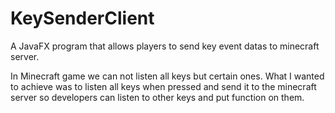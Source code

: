 # KeySenderClient
A JavaFX program that allows players to send key event datas to minecraft server.

In Minecraft game we can not listen all keys but certain ones.
What I wanted to achieve was to listen all keys when pressed and send it to the minecraft server
so developers can listen to other keys and put function on them.

